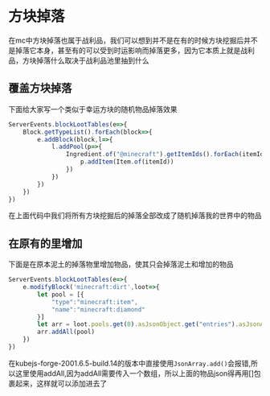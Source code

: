 # 方块掉落
在mc中方块掉落也属于战利品，我们可以想到并不是在有的时候方块挖掘后并不是掉落它本身，甚至有的可以受到时运影响而掉落更多，因为它本质上就是战利品，方块掉落什么取决于战利品池里抽到什么
## 覆盖方块掉落
下面给大家写一个类似于幸运方块的随机物品掉落效果
```js
ServerEvents.blockLootTables(e=>{
    Block.getTypeList().forEach(block=>{
        e.addBlock(block,l=>{
            l.addPool(p=>{
                Ingredient.of("@minecraft").getItemIds().forEach(itemId=>{
                    p.addItem(Item.of(itemId))
                })
            })
        })
    })
})
```
在上面代码中我们将所有方块挖掘后的掉落全部改成了随机掉落我的世界中的物品

## 在原有的里增加
下面是在原本泥土的掉落物里增加物品，使其只会掉落泥土和增加的物品
```js
ServerEvents.blockLootTables(e=>{
    e.modifyBlock('minecraft:dirt',loot=>{
        let pool = [{
            "type":"minecraft:item",
            "name":"minecraft:diamond"
        }]
        let arr = loot.pools.get(0).asJsonObject.get("entries").asJsonArray
        arr.addAll(pool)
    })
})
```
在kubejs-forge-2001.6.5-build.14的版本中直接使用`JsonArray.add()`会报错,所以这里使用addAll,因为addAll需要传入一个数组，所以上面的物品json得再用[]包裹起来，这样就可以添加进去了